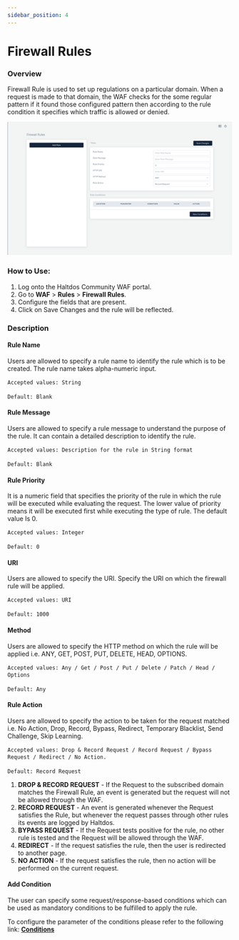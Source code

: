 ```yaml
---
sidebar_position: 4
---
```


# Firewall Rules

### Overview
 Firewall Rule is used to set up regulations on a particular domain. When a request is made to that domain, the WAF checks for the some regular pattern if it found those configured pattern then according to the rule condition it specifies which traffic is allowed or denied.

![Firewall Rule](/img/ce-waf/docs/firewall_rules.png)
   
### How to Use:
1. Log onto the Haltdos Community WAF portal.
2. Go to **WAF** > **Rules** > **Firewall Rules**.
3. Configure the fields that are present.
4. Click on Save Changes and the rule will be reflected.

### Description

#### Rule Name
Users are allowed to specify a rule name to identify the rule which is to be created. The rule name takes alpha-numeric input.

    Accepted values: String

    Default: Blank  

#### Rule Message
Users are allowed to specify a rule message to understand the purpose of the rule. It can contain a detailed description to identify the rule.

    Accepted values: Description for the rule in String format

    Default: Blank  

#### Rule Priority
It is a numeric field that specifies the priority of the rule in which the rule will be executed while evaluating the request. The lower value of priority means it will be executed first while executing the type of rule. The default value Is 0. 

    Accepted values: Integer 

    Default: 0  

#### URI
Users are allowed to specify the URI. Specify the URI on which the firewall rule will be applied.

    Accepted values: URI

    Default: 1000  

#### Method
Users are allowed to specify the HTTP method on which the rule will be applied i.e. ANY, GET, POST, PUT, DELETE, HEAD, OPTIONS.

    Accepted values: Any / Get / Post / Put / Delete / Patch / Head / Options

    Default: Any  

#### Rule Action
Users are allowed to specify the action to be taken for the request matched i.e. No Action, Drop, Record, Bypass, Redirect, Temporary Blacklist, Send Challenge, Skip Learning.

    Accepted values: Drop & Record Request / Record Request / Bypass Request / Redirect / No Action.

    Default: Record Request  

1. **DROP  & RECORD REQUEST** - If the Request to the subscribed domain matches the Firewall Rule, an event is generated but the request will not be allowed through the WAF.
2. **RECORD REQUEST** - An event is generated whenever the Request satisfies the Rule, but whenever the request passes through other rules its events are logged by Haltdos.
3. **BYPASS REQUEST** - If the Request tests positive for the rule, no other rule is tested and the Request will be allowed through the WAF.
4. **REDIRECT** - If the request satisfies the rule, then the user is redirected to another page.
5. **NO ACTION** - If the request satisfies the rule, then no action will be performed on the current request.

#### Add Condition

The user can specify some request/response-based conditions which can be used as mandatory conditions to be fulfilled to apply the rule.

To configure the parameter of the conditions please refer to the following link: [**Conditions**](/community/docs/waf/rules/conditions)
